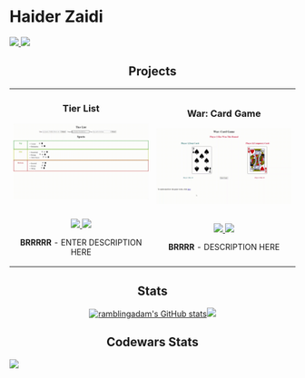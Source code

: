 <h1>Haider Zaidi</h1>



<a href="https://www.codewars.com/users/haiderzaidi07" target="_blank">
<img src="https://img.shields.io/badge/CodeWars-informational??style=plastic&logo=codewars"/>
</a>

<a href="https://linkedin.com/in/haider-zaidi-" target="_blank">
<img src="https://img.shields.io/badge/LinkedIn-informational??style=plastic&logo=linkedin"/>
</a>



<h2 align="center">Projects </h2>
<div align="center">
<table>
<tr>
<td width="50%">
<h3 align="center" color="white">Tier List</h3>
<div align="center" >  
<a href='https://ashleydunnaway.com'>
<img src="https://github.com/haiderzaidi07/haiderzaidi07/blob/main/tierlist.gif?raw=true" alt="Personal Portfolio" width="100%" />
</a>
<br>
<br>
<p>
<a href="https://github.com/DunnTheRightWay/artistbiosearchapp" target="_blank">
<img src="https://img.shields.io/badge/Code-blue??style=plastic&logo=github"/>
</a>  
<a href="https://ashleydunnaway.com" target="_blank">
<img src="https://img.shields.io/badge/Website-blue??style=plastic"/>
</a>
</p>
<p><strong>BRRRRR</strong> - ENTER DESCRIPTION HERE</p>
</div>  
  
<td width="50%">
<h3 align="center" color="white">War: Card Game</h3>
<div align="center" >  
<a href='https://artistbiosearch.netlify.app/'>
<img src="https://github.com/haiderzaidi07/haiderzaidi07/blob/main/war.gif?raw=true" alt="Artist Biography Search App" width="100%" />
</a>
<br>
<br>
<p>
<a href="https://github.com/DunnTheRightWay/artistbiosearchapp" target="_blank">
<img src="https://img.shields.io/badge/Code-blue??style=plastic&logo=github"/>
</a>  
<a href="https://artistbiosearch.netlify.app/" target="_blank">
<img src="https://img.shields.io/badge/Website-blue??style=plastic"/>
</a>
</p>
<p><strong>BRRRR</strong> - DESCRIPTION HERE</p>
</div>

</table>
  <div align="center">
<table>

<h2 align="center">Stats</h2>
<a href="http://www.github.com/haiderzaidi07">
<img src="https://github-readme-stats.vercel.app/api?username=haiderzaidi07&theme=algolia&show_icons=true&hide=&count_private=true&hide_border=true&show_icons=true" width="50%" alt="ramblingadam's GitHub stats" /></a>
<a href="http://www.github.com/haiderzaidi07"><img src="https://github-readme-streak-stats.herokuapp.com/?user=haiderzaidi07&theme=algolia&hide_border=true" width="50%"/></a>


<h2> Codewars Stats</h2>
<p align="left" dir="auto">
  <a href="https://www.codewars.com/users/haiderzaidi07" rel="nofollow"><img src="https://www.codewars.com/users/haiderzaidi07/badges/large" style="max-width: 100%;"></a>
</p>
